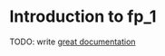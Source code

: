 # Introduction to fp_1

TODO: write [great documentation](http://jacobian.org/writing/what-to-write/)
